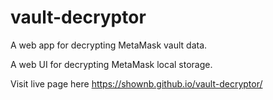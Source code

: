 # vault-decryptor
A web app for decrypting MetaMask vault data.

A web UI for decrypting MetaMask local storage.

Visit live page here https://shownb.github.io/vault-decryptor/

